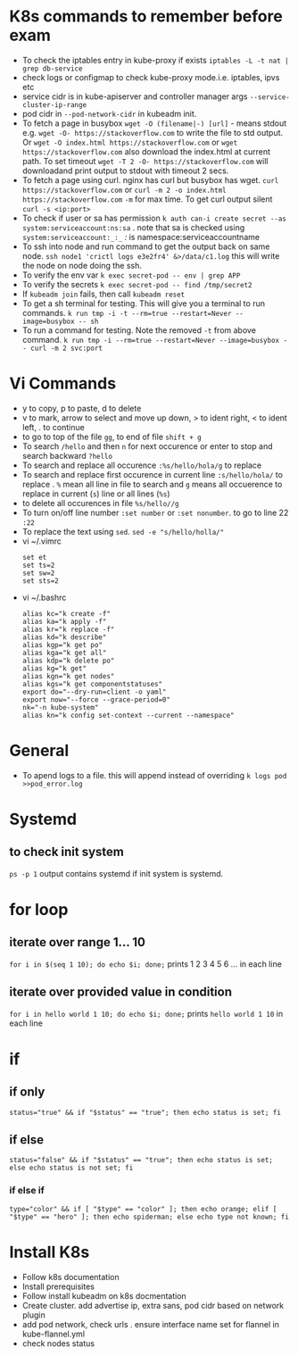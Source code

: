 # K8s commands to remember before exam
- To check the iptables entry in kube-proxy if exists `iptables -L -t nat | grep db-service`
- check logs or configmap to check kube-proxy mode.i.e. iptables, ipvs etc
- service cidr is in kube-apiserver and controller manager args `--service-cluster-ip-range`
- pod cidr in `--pod-network-cidr` in kubeadm init.
- To fetch a page in busybox `wget -O (filename|-) [url]`  - means stdout e.g. `wget -O- https://stackoverflow.com` to write the file to std output. Or `wget -O index.html https://stackoverflow.com` or `wget https://stackoverflow.com` also download the index.html at current path. To set timeout `wget -T 2 -O- https://stackoverflow.com` will downloadand print output to stdout with timeout 2 secs.
- To fetch a page using curl. nginx has curl but busybox has wget. `curl https://stackoverflow.com` or `curl -m 2 -o index.html https://stackoverflow.com`  `-m` for max time. To get curl output silent `curl -s <ip:port>`
- To check if user or sa has permission `k auth can-i create secret --as system:serviceaccount:ns:sa` . note that sa is checked using `system:serviceaccount:_:_` _:_ is namespace:serviceaccountname
- To ssh into node and run command to get the output back on same node. `ssh node1 'crictl logs e3e2fr4' &>/data/c1.log` this will write the node on node doing the ssh.
- To verify the env var `k exec secret-pod -- env | grep APP`
- To verify the secrets `k exec secret-pod -- find /tmp/secret2`
- If `kubeadm join` fails, then call `kubeadm reset`
- To get a sh terminal for testing. This will give you a terminal to run commands. `k run tmp -i -t --rm=true --restart=Never --image=busybox -- sh`
- To run a command for testing. Note the removed `-t` from above command. `k run tmp -i --rm=true --restart=Never --image=busybox -- curl -m 2 svc:port`

  
# Vi Commands
- y to copy, p to paste, d to delete
- v to mark, arrow to select and move up down, > to ident right, < to ident left, . to continue
- to go to top of the file `gg`, to end of file `shift + g`
- To search `/hello` and then `n` for next occurence or enter to stop and search backward `?hello`
- To search and replace all occurence `:%s/hello/hola/g` to replace
- To search and replace first occurence in current line `:s/hello/hola/` to replace . `%` mean all line in file to search and `g` means all occuerence to replace in current (`s`) line or all lines (`%s`)
- to delete all occurences in file `%s/hello//g`
- To turn on/off line number `:set number` or `:set nonumber`. to go to line 22 `:22`
- To replace the text using `sed`. `sed -e "s/hello/holla/"`
- vi ~/.vimrc
  ````
  set et
  set ts=2
  set sw=2
  set sts=2
  ````
- vi ~/.bashrc
  ````
  alias kc="k create -f"
  alias ka="k apply -f"
  alias kr="k replace -f"
  alias kd="k describe"
  alias kgp="k get po"
  alias kga="k get all"
  alias kdp="k delete po"
  alias kg="k get"
  alias kgn="k get nodes"
  alias kgs="k get componentstatuses"
  export do="--dry-run=client -o yaml"
  export now="--force --grace-period=0"
  nk="-n kube-system"
  alias kn="k config set-context --current --namespace"
  ````

# General
- To apend logs to a file. this will append instead of overriding `k logs pod >>pod_error.log`

# Systemd

## to check init system
`ps -p 1`
output contains  systemd if init system is systemd.

# for loop

## iterate over range 1... 10
`for i in $(seq 1 10); do echo $i; done;`
prints 1 2 3 4 5 6 ... in each line

## iterate over provided value in condition
`for i in hello world 1 10; do echo $i; done;`
prints `hello world 1 10` in each line

# if

## if only
`status="true" && if "$status" == "true"; then echo status is set; fi`

## if else
`status="false" && if "$status" == "true"; then echo status is set; else echo status is not set; fi`

### if else if
`type="color" && if [ "$type" == "color" ]; then echo orange; elif [ "$type" == "hero" ]; then echo spiderman; else echo type not known; fi`


# Install K8s
- Follow k8s documentation
- Install prerequisites
- Follow install kubeadm on k8s docmentation
- Create cluster. add advertise ip, extra sans, pod cidr based on network plugin
- add pod network, check urls . ensure interface name set for flannel in kube-flannel.yml
- check nodes status
